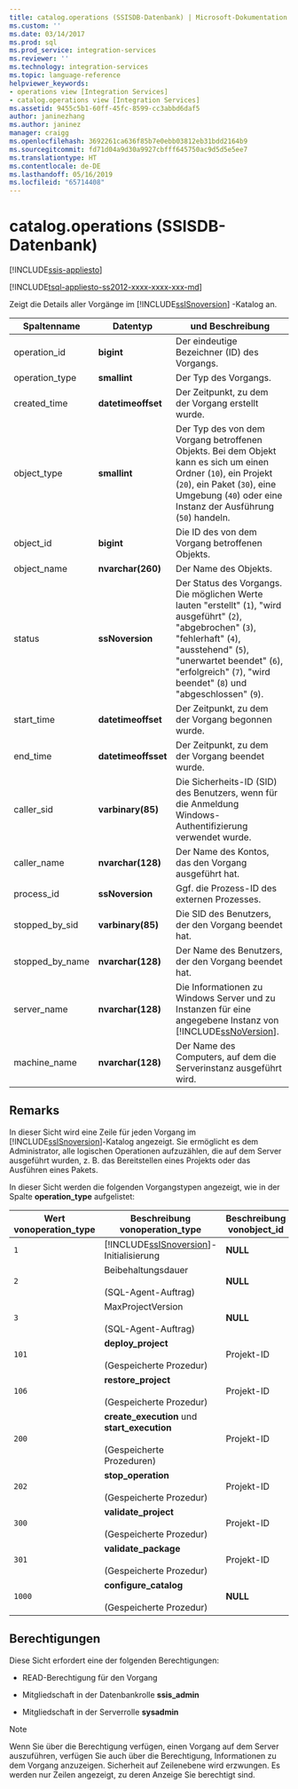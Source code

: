 ```yaml
---
title: catalog.operations (SSISDB-Datenbank) | Microsoft-Dokumentation
ms.custom: ''
ms.date: 03/14/2017
ms.prod: sql
ms.prod_service: integration-services
ms.reviewer: ''
ms.technology: integration-services
ms.topic: language-reference
helpviewer_keywords:
- operations view [Integration Services]
- catalog.operations view [Integration Services]
ms.assetid: 9455c5b1-60ff-45fc-8599-cc3abbd6daf5
author: janinezhang
ms.author: janinez
manager: craigg
ms.openlocfilehash: 3692261ca636f85b7e0ebb03812eb31bdd2164b9
ms.sourcegitcommit: fd71d04a9d30a9927cbfff645750ac9d5d5e5ee7
ms.translationtype: HT
ms.contentlocale: de-DE
ms.lasthandoff: 05/16/2019
ms.locfileid: "65714408"
---
```

# <a name="catalogoperations-ssisdb-database"></a>catalog.operations (SSISDB-Datenbank)

[!INCLUDE[ssis-appliesto](../../includes/ssis-appliesto-ssvrpluslinux-asdb-asdw-xxx.md)]


[!INCLUDE[tsql-appliesto-ss2012-xxxx-xxxx-xxx-md](../../includes/tsql-appliesto-ss2012-xxxx-xxxx-xxx-md.md)]

  Zeigt die Details aller Vorgänge im [!INCLUDE[ssISnoversion](../../includes/ssisnoversion-md.md)] -Katalog an.  
  
|Spaltenname|Datentyp|und Beschreibung|  
|-----------------|---------------|-----------------|  
|operation_id|**bigint**|Der eindeutige Bezeichner (ID) des Vorgangs.|  
|operation_type|**smallint**|Der Typ des Vorgangs.|  
|created_time|**datetimeoffset**|Der Zeitpunkt, zu dem der Vorgang erstellt wurde.|  
|object_type|**smallint**|Der Typ des von dem Vorgang betroffenen Objekts. Bei dem Objekt kann es sich um einen Ordner (`10`), ein Projekt (`20`), ein Paket (`30`), eine Umgebung (`40`) oder eine Instanz der Ausführung (`50`) handeln.|  
|object_id|**bigint**|Die ID des von dem Vorgang betroffenen Objekts.|  
|object_name|**nvarchar(260)**|Der Name des Objekts.|  
|status|**ssNoversion**|Der Status des Vorgangs. Die möglichen Werte lauten "erstellt" (`1`), "wird ausgeführt" (`2`), "abgebrochen" (`3`), "fehlerhaft" (`4`), "ausstehend" (`5`), "unerwartet beendet" (`6`), "erfolgreich" (`7`), "wird beendet" (`8`) und "abgeschlossen" (`9`).|  
|start_time|**datetimeoffset**|Der Zeitpunkt, zu dem der Vorgang begonnen wurde.|  
|end_time|**datetimeoffsset**|Der Zeitpunkt, zu dem der Vorgang beendet wurde.|  
|caller_sid|**varbinary(85)**|Die Sicherheits-ID (SID) des Benutzers, wenn für die Anmeldung Windows-Authentifizierung verwendet wurde.|  
|caller_name|**nvarchar(128)**|Der Name des Kontos, das den Vorgang ausgeführt hat.|  
|process_id|**ssNoversion**|Ggf. die Prozess-ID des externen Prozesses.|  
|stopped_by_sid|**varbinary(85)**|Die SID des Benutzers, der den Vorgang beendet hat.|  
|stopped_by_name|**nvarchar(128)**|Der Name des Benutzers, der den Vorgang beendet hat.|  
|server_name|**nvarchar(128)**|Die Informationen zu Windows Server und zu Instanzen für eine angegebene Instanz von [!INCLUDE[ssNoVersion](../../includes/ssnoversion-md.md)].|  
|machine_name|**nvarchar(128)**|Der Name des Computers, auf dem die Serverinstanz ausgeführt wird.|  
  
## <a name="remarks"></a>Remarks  
 In dieser Sicht wird eine Zeile für jeden Vorgang im [!INCLUDE[ssISnoversion](../../includes/ssisnoversion-md.md)]-Katalog angezeigt. Sie ermöglicht es dem Administrator, alle logischen Operationen aufzuzählen, die auf dem Server ausgeführt wurden, z. B. das Bereitstellen eines Projekts oder das Ausführen eines Pakets.  
  
 In dieser Sicht werden die folgenden Vorgangstypen angezeigt, wie in der Spalte **operation_type** aufgelistet:  
  
|Wert von**operation_type** |Beschreibung von**operation_type** |Beschreibung von**object_id** |Beschreibung von**object_name** |  
|-------------------------------|-------------------------------------|--------------------------------|----------------------------------|  
|`1`|[!INCLUDE[ssISnoversion](../../includes/ssisnoversion-md.md)]-Initialisierung|**NULL**|**NULL**|  
|`2`|Beibehaltungsdauer<br /><br /> (SQL-Agent-Auftrag)|**NULL**|**NULL**|  
|`3`|MaxProjectVersion<br /><br /> (SQL-Agent-Auftrag)|**NULL**|**NULL**|  
|`101`|**deploy_project**<br /><br /> (Gespeicherte Prozedur)|Projekt-ID|Projektname|  
|`106`|**restore_project**<br /><br /> (Gespeicherte Prozedur)|Projekt-ID|Projektname|  
|`200`|**create_execution** und **start_execution**<br /><br /> (Gespeicherte Prozeduren)|Projekt-ID|**NULL**|  
|`202`|**stop_operation**<br /><br /> (Gespeicherte Prozedur)|Projekt-ID|**NULL**|  
|`300`|**validate_project**<br /><br /> (Gespeicherte Prozedur)|Projekt-ID|Projektname|  
|`301`|**validate_package**<br /><br /> (Gespeicherte Prozedur)|Projekt-ID|Paketname|  
|`1000`|**configure_catalog**<br /><br /> (Gespeicherte Prozedur)|**NULL**|**NULL**||  
  
## <a name="permissions"></a>Berechtigungen  
 Diese Sicht erfordert eine der folgenden Berechtigungen:  
  
-   READ-Berechtigung für den Vorgang  
  
-   Mitgliedschaft in der Datenbankrolle **ssis_admin**  
  
-   Mitgliedschaft in der Serverrolle **sysadmin**  
  
> [!NOTE]  
>  Wenn Sie über die Berechtigung verfügen, einen Vorgang auf dem Server auszuführen, verfügen Sie auch über die Berechtigung, Informationen zu dem Vorgang anzuzeigen. Sicherheit auf Zeilenebene wird erzwungen. Es werden nur Zeilen angezeigt, zu deren Anzeige Sie berechtigt sind.  
  
  
